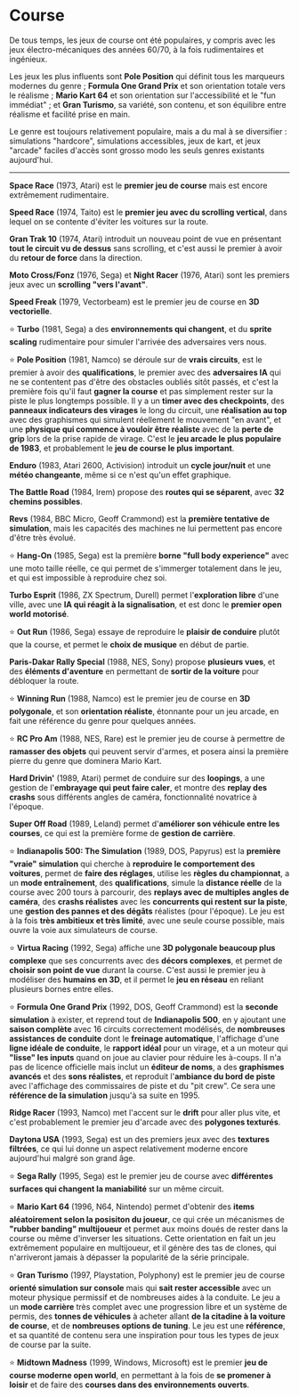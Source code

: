 # Course

De tous temps, les jeux de course ont été populaires, y compris avec les jeux électro-mécaniques des années 60/70, à la fois rudimentaires et ingénieux.

Les jeux les plus influents sont **Pole Position** qui définit tous les marqueurs modernes du genre ; **Formula One Grand Prix** et son orientation totale vers le réalisme ; **Mario Kart 64** et son orientation sur l'accessibilité et le "fun immédiat" ; et **Gran Turismo**, sa variété, son contenu, et son équilibre entre réalisme et facilité prise en main.

Le genre est toujours relativement populaire, mais a du mal à se diversifier : simulations "hardcore", simulations accessibles, jeux de kart, et jeux "arcade" faciles d'accès sont grosso modo les seuls genres existants aujourd'hui.

---

**Space Race** (1973, Atari) est le **premier jeu de course** mais est encore extrêmement rudimentaire.

**Speed Race** (1974, Taito) est le **premier jeu avec du scrolling vertical**, dans lequel on se contente d'éviter les voitures sur la route.

**Gran Trak 10** (1974, Atari) introduit un nouveau point de vue en présentant **tout le circuit vu de dessus** sans scrolling, et c'est aussi le premier à avoir du **retour de force** dans la direction.

**Moto Cross/Fonz** (1976, Sega) et **Night Racer** (1976, Atari) sont les premiers jeux avec un **scrolling "vers l'avant"**.

**Speed Freak** (1979, Vectorbeam) est le premier jeu de course en **3D vectorielle**.

:star: **Turbo** (1981, Sega) a des **environnements qui changent**, et du **sprite scaling** rudimentaire pour simuler l'arrivée des adversaires vers nous.

:star: **Pole Position** (1981, Namco) se déroule sur de **vrais circuits**, est le premier à avoir des **qualifications**, le premier avec des **adversaires IA** qui ne se contentent pas d'être des obstacles oubliés sitôt passés, et c'est la première fois qu'il faut **gagner la course** et pas simplement rester sur la piste le plus longtemps possible. Il y a un **timer avec des checkpoints**, des **panneaux indicateurs des virages** le long du circuit, une **réalisation au top** avec des graphismes qui simulent réellement le mouvement "en avant", et une **physique qui commence à vouloir être réaliste** avec de la **perte de grip** lors de la prise rapide de virage. C'est le **jeu arcade le plus populaire de 1983**, et probablement le **jeu de course le plus important**.

**Enduro** (1983, Atari 2600, Activision) introduit un **cycle jour/nuit** et une **météo changeante**, même si ce n'est qu'un effet graphique.

**The Battle Road** (1984, Irem) propose des **routes qui se séparent**, avec **32 chemins possibles**.

**Revs** (1984, BBC Micro, Geoff Crammond) est la **première tentative de simulation**, mais les capacités des machines ne lui permettent pas encore d'être très évolué.

:star: **Hang-On** (1985, Sega) est la première **borne "full body experience"** avec une moto taille réelle, ce qui permet de s'immerger totalement dans le jeu, et qui est impossible à reproduire chez soi.

**Turbo Esprit** (1986, ZX Spectrum, Durell) permet l'**exploration libre** d'une ville, avec une **IA qui réagit à la signalisation**, et est donc le **premier open world motorisé**.

:star: **Out Run** (1986, Sega) essaye de reproduire le **plaisir de conduire** plutôt que la course, et permet le **choix de musique** en début de partie.

**Paris-Dakar Rally Special** (1988, NES, Sony) propose **plusieurs vues**, et des **éléments d'aventure** en permettant de **sortir de la voiture** pour débloquer la route.

:star: **Winning Run** (1988, Namco) est le premier jeu de course en **3D polygonale**, et son **orientation réaliste**, étonnante pour un jeu arcade, en fait une référence du genre pour quelques années.

:star: **RC Pro Am** (1988, NES, Rare) est le premier jeu de course à permettre de **ramasser des objets** qui peuvent servir d'armes, et posera ainsi la première pierre du genre que dominera Mario Kart.

**Hard Drivin'** (1989, Atari) permet de conduire sur des **loopings**, a une gestion de l'**embrayage qui peut faire caler**, et montre des **replay des crashs** sous différents angles de caméra, fonctionnalité novatrice à l'époque.

**Super Off Road** (1989, Leland) permet d'**améliorer son véhicule entre les courses**, ce qui est la première forme de **gestion de carrière**.

:star: **Indianapolis 500: The Simulation** (1989, DOS, Papyrus) est la **première "vraie" simulation** qui cherche à **reproduire le comportement des voitures**, permet de **faire des réglages**, utilise les **règles du championnat**, a un **mode entraînement**, des **qualifications**, simule la **distance réelle** de la course avec 200 tours à parcourir, des **replays avec de multiples angles de caméra**, des **crashs réalistes** avec les **concurrents qui restent sur la piste**, une **gestion des pannes et des dégâts** réalistes (pour l'époque). Le jeu est à la fois **très ambitieux et très limité**, avec une seule course possible, mais ouvre la voie aux simulateurs de course.

:star: **Virtua Racing** (1992, Sega) affiche une **3D polygonale beaucoup plus complexe** que ses concurrents avec des **décors complexes**, et permet de **choisir son point de vue** durant la course. C'est aussi le premier jeu à modéliser des **humains en 3D**, et il permet le **jeu en réseau** en reliant plusieurs bornes entre elles.

:star: **Formula One Grand Prix** (1992, DOS, Geoff Crammond) est la **seconde simulation** à exister, et reprend tout de **Indianapolis 500**, en y ajoutant une **saison complète** avec 16 circuits correctement modélisés, de **nombreuses assistances de conduite** dont le **freinage automatique**, l'affichage d'une **ligne idéale de conduite**, le **rapport idéal** pour un virage, et a un moteur qui **"lisse" les inputs** quand on joue au clavier pour réduire les à-coups. Il n'a pas de licence officielle mais inclut un **éditeur de noms**, a des **graphismes avancés** et des **sons réalistes**, et reproduit l'**ambiance du bord de piste** avec l'affichage des commissaires de piste et du "pit crew". Ce sera une **référence de la simulation** jusqu'à sa suite en 1995.

**Ridge Racer** (1993, Namco) met l'accent sur le **drift** pour aller plus vite, et c'est probablement le premier jeu d'arcade avec des **polygones texturés**.

**Daytona USA** (1993, Sega) est un des premiers jeux avec des **textures filtrées**, ce qui lui donne un aspect relativement moderne encore aujourd'hui malgré son grand âge.

:star: **Sega Rally** (1995, Sega) est le premier jeu de course avec **différentes surfaces qui changent la maniabilité** sur un même circuit.

:star: **Mario Kart 64** (1996, N64, Nintendo) permet d'obtenir des **items aléatoirement selon la posisiton du joueur**, ce qui crée un mécanismes de **"rubber banding" multijoueur** et permet aux moins doués de rester dans la course ou même d'inverser les situations. Cette orientation en fait un jeu extrêmement populaire en multijoueur, et il génère des tas de clones, qui n'arriveront jamais à dépasser la popularité de la série principale.

:star: **Gran Turismo** (1997, Playstation, Polyphony) est le premier jeu de course **orienté simulation sur console** mais qui **sait rester accessible** avec un moteur physique permissif et de nombreuses aides à la conduite. Le jeu a un **mode carrière** très complet avec une progression libre et un système de permis, des **tonnes de véhicules** à acheter allant **de la citadine à la voiture de course**, et de **nombreuses options de tuning**. Le jeu est une **référence**, et sa quantité de contenu sera une inspiration pour tous les types de jeux de course par la suite.

:star: **Midtown Madness** (1999, Windows, Microsoft) est le premier **jeu de course moderne open world**, en permettant à la fois de **se promener à loisir** et de faire des **courses dans des environnements ouverts**.
